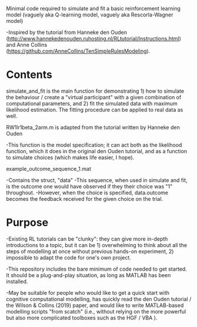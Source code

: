 Minimal code required to simulate and fit a basic reinforcement learning model (vaguely aka Q-learning model, vaguely aka Rescorla-Wagner model)

-Inspired by the tutorial from Hanneke den Ouden (http://www.hannekedenouden.ruhosting.nl/RLtutorial/Instructions.html) and Anne Collins (https://github.com/AnneCollins/TenSimpleRulesModeling).

# Contents
simulate_and_fit is the main function for demonstrating 1) how to simulate the behaviour / create a "virtual participant" with a given combination of computational parameters, and 2) fit the simulated data with maximum likelihood estimation. The fitting procedure can be applied to real data as well.

RW1lr1beta_2arm.m is adapted from the tutorial written by Hanneke den Ouden

-This function is the model specification; it can act both as the likelihood function, which it does in the original den Ouden tutorial, and as a function to simulate choices (which makes life easier, I hope).

example_outcome_sequence_1.mat

-Contains the struct, "data"
-This sequence, when used in simulate and fit, is the outcome one would have observed if they their choice was "1" throughout.
-However, when the choice is specified, data.outcome becomes the feedback received for the given choice on the trial.


# Purpose

-Existing RL tutorials can be "clunky": they can give more in-depth introductions to a topic, but it can be 1) overwhelming to think about all the steps of modelling at once without previous hands-on experiment, 2) impossible to adapt the code for one's own project.

-This repository includes the bare minimum of code needed to get started. It should be a plug-and-play situation, as long as MATLAB has been installed.

-May be suitable for people who would like to get a quick start with cognitive computational modelling, has quickly read the den Ouden tutorial / the Wilson & Collins (2019) paper, and would like to write MATLAB-based modelling scripts "from scatch" (i.e., without relying on the more powerful but also more complicated toolboxes such as the HGF / VBA ).

